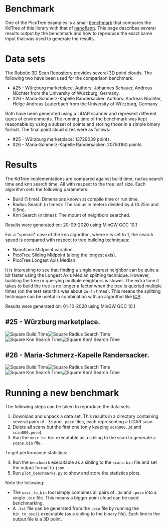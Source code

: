 # Benchmark

One of the PicoTree examples is a small [benchmark](./examples/benchmark/) that compares the KdTree of this library with that of [nanoflann](https://github.com/jlblancoc/nanoflann). This page describes several results output by the benchmark and how to reproduce the exact same input that was used to generate the results.

# Data sets

The [Robotic 3D Scan Repository](http://kos.informatik.uni-osnabrueck.de/3Dscans/) provides several 3D point clouds. The following two have been used for the comparison benchmark:

* #25 - Würzburg marketplace. Authors: Johannes Schauer, Andreas Nüchter from the University of Würzburg, Germany.
* #26 - Maria-Schmerz-Kapelle Randersacker. Authors: Andreas Nüchter, Helge Andreas Lauterbach from the University of Würzburg, Germany.

Both have been generated using a LiDAR scanner and represent different types of environments. The running time of the benchmark was kept reasonable by using a subset of points and storing those in a simple binary format. The final point cloud sizes were as follows:

* #25 - Würzburg marketplace: 13729039 points.
* #26 - Maria-Schmerz-Kapelle Randersacker: 20793160 points.

# Results

The KdTree implementations are compared against build time, radius search time and knn search time. All with respect to the tree leaf size. Each algorithm sets the following parameters:

* Build (1 time): Dimensions known at compile time or run time.
* Radius Search (n times): The radius in meters divided by 4 (0.25m and 0.5m).
* Knn Search (n times): The mount of neighbors searched.

Results were generated on: 20-09-2020 using MinGW GCC 10.1

For a "special" case of the knn algorithm, where `k` is set to 1, the search speed is compared with respect to tree building techniques:
* Nanoflann Midpoint variation.
* PicoTree Sliding Midpoint (along the longest axis).
* PicoTree Longest Axis Median.

It is interesting to see that finding a single nearest neighbor can be quite a bit faster using the Longest Axis Median splitting technique. However, building the tree or querying multiple neighbors is slower. The extra time it takes to build the tree is no longer a factor when the tree is queried multiple times (on the test sets this was about `2n-4n` times). This means the splitting technique can be useful in combination with an algorithm like [ICP](https://en.wikipedia.org/wiki/Iterative_closest_point).

Results were generated on: 01-10-2020 using MinGW GCC 10.1

## #25 - Würzburg marketplace.

![Square Build Time](./images/benchmark_square_build_time.png)![Square Radius Search Time](./images/benchmark_square_radius_search_time.png)
![Square Knn Search Time](./images/benchmark_square_knn_search_time.png)![Square Knn1 Search Time](./images/benchmark_square_knn1_search_time.png)

## #26 - Maria-Schmerz-Kapelle Randersacker.

![Square Build Time](./images/benchmark_church_build_time.png)![Square Radius Search Time](./images/benchmark_church_radius_search_time.png)
![Square Knn Search Time](./images/benchmark_church_knn_search_time.png)![Square Knn1 Search Time](./images/benchmark_church_knn1_search_time.png)

# Running a new benchmark

The following steps can be taken to reproduce the data sets:

1. Download and unpack a data set. This results in a directory containing several pairs of `.3d` and `.pose` files, each representing a LiDAR scan.
2. Delete all scans but the first one (only keeping `scan000.3d` and `scan000.pose`).
3. Run the `uosr_to_bin` executable as a sibling to the scan to generate a `scans.bin` file.

To get performance statistics:

4. Run the `benchmark` executable as a sibling to the `scans.bin` file and set the output format to `json`.
5. Run `plot_benchmarks.py` to show and store the statistics plots.

Note the following:

* The `uosr_to_bin` tool simply combines all pairs of `.3d` and `.pose` into a single `.bin` file. This means a bigger point cloud can be used benchmarking.
* A `.txt` file can be generated from the `.bin` file by running the `bin_to_ascii` executable (as a sibling to the binary file). Each line in the output file is a 3D point.

